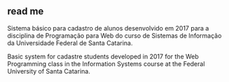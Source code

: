 read me
---

Sistema básico para cadastro de alunos desenvolvido em 2017 para a disciplina de Programação para Web do curso de Sistemas de Informação da Universidade Federal de Santa Catarina. 

Basic system for cadastre students developed in 2017 for the Web Programming class in the Information Systems course at the Federal University of Santa Catarina.
